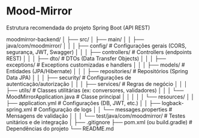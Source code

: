 # Mood-Mirror



 Estrutura recomendada do projeto Spring Boot (API REST)


 
moodmirror-backend/
│
├── src/
│   ├── main/
│   │   ├── java/com/moodmirror/
│   │   │   ├── config/              # Configurações gerais (CORS, segurança, JWT, Swagger)
│   │   │   ├── controllers/         # Controllers (endpoints REST)
│   │   │   ├── dto/                 # DTOs (Data Transfer Objects)
│   │   │   ├── exceptions/          # Exceptions customizadas e handlers
│   │   │   ├── models/              # Entidades (JPA/Hibernate)
│   │   │   ├── repositories/        # Repositórios (Spring Data JPA)
│   │   │   ├── security/            # Configurações de autenticação/autorização
│   │   │   ├── services/            # Regras de negócio
│   │   │   ├── utils/               # Classes utilitárias (ex: conversores, validadores)
│   │   │   └── MoodMirrorApplication.java   # Classe principal
│   │   │
│   │   └── resources/
│   │       ├── application.yml      # Configurações (DB, JWT, etc.)
│   │       ├── logback-spring.xml   # Configuração de logs
│   │       └── messages.properties  # Mensagens de validação
│   │
│   └── test/java/com/moodmirror/    # Testes unitários e de integração
│
├── .gitignore
├── pom.xml (ou build.gradle)        # Dependências do projeto
└── README.md
